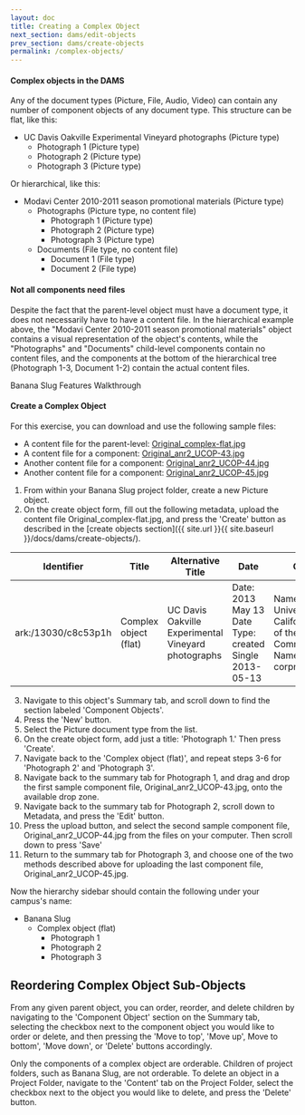```yaml
---
layout: doc
title: Creating a Complex Object
next_section: dams/edit-objects
prev_section: dams/create-objects
permalink: /complex-objects/
---
```


#### Complex objects in the DAMS
Any of the document types (Picture, File, Audio, Video) can contain any number of component objects of any document type. This structure can be flat, like this: 

- UC Davis Oakville Experimental Vineyard photographs (Picture type)
  - Photograph 1 (Picture type)
  - Photograph 2 (Picture type)
  - Photograph 3 (Picture type)

Or hierarchical, like this:

- Modavi Center 2010-2011 season promotional materials (Picture type)
  - Photographs (Picture type, no content file)
    - Photograph 1 (Picture type)
    - Photograph 2 (Picture type)
    - Photograph 3 (Picture type)
  - Documents (File type, no content file)
    - Document 1 (File type)
    - Document 2 (File type)

#### Not all components need files
Despite the fact that the parent-level object must have a document type, it does not necessarily have to have a content file. In the hierarchical example above, the "Modavi Center 2010-2011 season promotional materials" object contains a visual representation of the object's contents, while the "Photographs" and "Documents" child-level components contain no content files, and the components at the bottom of the hierarchical tree (Photograph 1-3, Document 1-2) contain the actual content files. 

<div class="walkthrough">Banana Slug Features Walkthrough</div>

#### Create a Complex Object
For this exercise, you can download and use the following sample files:
- A content file for the parent-level: <a href="{{ site.url }}{{ site.baseurl }}/images/Original_complex-flat.jpg" download>Original_complex-flat.jpg</a>
- A content file for a component: <a href="{{ site.url }}{{ site.baseurl }}/images/Original_anr2_UCOP-43.jpg" download>Original_anr2_UCOP-43.jpg</a>
- Another content file for a component: <a href="{{ site.url }}{{ site.baseurl }}/images/Original_anr2_UCOP-44.jpg" download>Original_anr2_UCOP-44.jpg</a>
- Another content file for a component: <a href="{{ site.url }}{{ site.baseurl }}/images/Original_anr2_UCOP-45.jpg" download>Original_anr2_UCOP-45.jpg</a>

1. From within your Banana Slug project folder, create a new Picture object. 
2. On the create object form, fill out the following metadata, upload the content file Original_complex-flat.jpg, and press the 'Create' button as described in the [create objects section]({{ site.url }}{{ site.baseurl }}/docs/dams/create-objects/).

<table>
  <thead>
    <th>Identifier</th>
    <th>Title</th>
    <th>Alternative Title</th>
    <th class="w-1-3">Date</th>
    <th class="w-1-3">Creator</th>
  </thead>
  <tr>
    <td>ark:/13030/c8c53p1h</td>
    <td>Complex object (flat)</td>
    <td>UC Davis Oakville Experimental Vineyard photographs</td>
    <td>
      Date: 2013 May 13<br/>
      Date Type: created<br/>
      Single 2013-05-13
    </td>
    <td>
      Name: University of California Office of the President Communications<br/>
      Name Type: corpname
    </td>
  </tr>
</table>

<ol start="3">
  <li>Navigate to this object's Summary tab, and scroll down to find the section labeled 'Component Objects'.</li>
  <li>Press the 'New' button.</li>
  <li>Select the Picture document type from the list.</li>
  <li>On the create object form, add just a title: 'Photograph 1.' Then press 'Create'.</li>
  <li>Navigate back to the 'Complex object (flat)', and repeat steps 3-6 for 'Photograph 2' and 'Photograph 3'.</li>
  <li>Navigate back to the summary tab for Photograph 1, and drag and drop the first sample component file, Original_anr2_UCOP-43.jpg, onto the available drop zone.</li>
  <li>Navigate back to the summary tab for Photograph 2, scroll down to Metadata, and press the 'Edit' button.</li>
  <li>Press the upload button, and select the second sample component file, Original_anr2_UCOP-44.jpg from the files on your computer. Then scroll down to press 'Save'</li>
  <li>Return to the summary tab for Photograph 3, and choose one of the two methods described above for uploading the last component file, Original_anr2_UCOP-45.jpg.</li> 
</ol>

Now the hierarchy sidebar should contain the following under your campus's name:

- Banana Slug
  - Complex object (flat)
    - Photograph 1
    - Photograph 2
    - Photograph 3

## Reordering Complex Object Sub-Objects

From any given parent object, you can order, reorder, and delete children by navigating to the 'Component Object' section on the Summary tab, selecting the checkbox next to the component object you would like to order or delete, and then pressing the 'Move to top', 'Move up', Move to bottom', 'Move down', or 'Delete' buttons accordingly. 

<div class="note">Only the components of a complex object are orderable. Children of project folders, such as Banana Slug, are not orderable. To delete an object in a Project Folder, navigate to the 'Content' tab on the Project Folder, select the checkbox next to the object you would like to delete, and press the 'Delete' button.</div>
